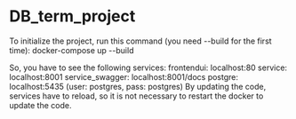 # DB_term_project

To initialize the project, run this command (you need --build for the first time):
docker-compose up --build

So, you have to see the following services:
frontendui: localhost:80
service: localhost:8001
service_swagger: localhost:8001/docs
postgre: localhost:5435  (user: postgres, pass: postgres)
By updating the code, services have to reload, so it is not necessary to restart the docker to update the code.
